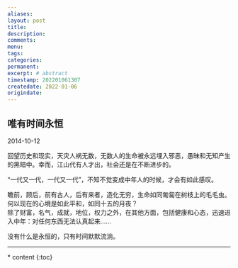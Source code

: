 ```yaml
---
aliases:
layout: post
title:
description:
comments:
menu:
tags: 
categories:
permanent: 
excerpt: # abstract
timestamp: 202201061307
createdate: 2022-01-06
origindate: 
---
```


## 唯有时间永恒

2014-10-12 

回望历史和现实，天灾人祸无数，无数人的生命被永远埋入邪恶，愚昧和无知产生的黑暗中。幸而，江山代有人才出，社会还是在不断进步的。  
   
“一代又一代，一代又一代”，不知不觉变成中年人的时候，才会有如此感叹。  
   
瞻前，顾后，前有古人，后有来者，造化无穷，生命如同匍匐在树枝上的毛毛虫。何以现在的心境是如此平和，如同十五的月夜？  
  除了财富，名气，成就，地位，权力之外，在其他方面，包括健康和心态，迅速进入中年：对任何东西无法认真起来......  
   
没有什么是永恒的，只有时间默默流淌。


---
<nav class="toc-fixed" markdown="1">
  * content
  {:toc}
</nav>


